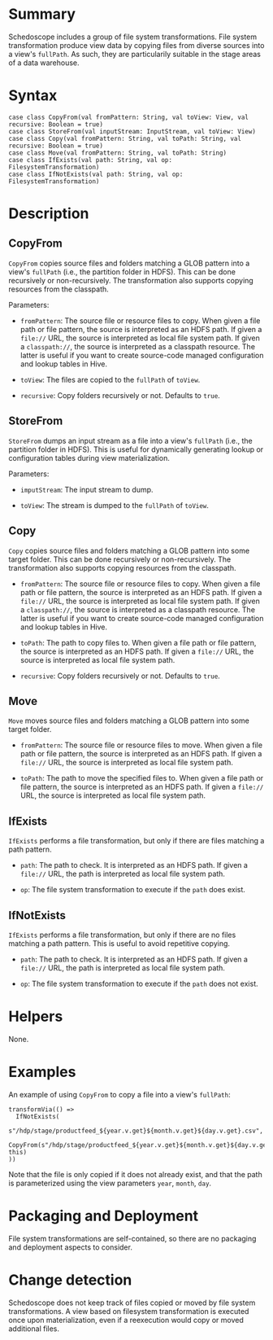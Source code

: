 # Summary

Schedoscope includes a group of file system transformations. File system transformation produce view data by copying files from diverse sources into a view's `fullPath`. As such, they are particularily suitable in the stage areas of a data warehouse.

# Syntax
    case class CopyFrom(val fromPattern: String, val toView: View, val recursive: Boolean = true) 
    case class StoreFrom(val inputStream: InputStream, val toView: View)
    case class Copy(val fromPattern: String, val toPath: String, val recursive: Boolean = true)
    case class Move(val fromPattern: String, val toPath: String)
    case class IfExists(val path: String, val op: FilesystemTransformation)
    case class IfNotExists(val path: String, val op: FilesystemTransformation)

# Description

## CopyFrom

`CopyFrom` copies source files and folders matching a GLOB pattern into a view's `fullPath` (i.e., the partition folder in HDFS). This can be done recursively or non-recursively. The transformation also supports copying resources from the classpath.

Parameters:
* `fromPattern`: The source file or resource files to copy. When given a file path or file pattern, the source is interpreted as an HDFS path. If given a `file://` URL, the source is interpreted as local file system path. If given a `classpath://`, the source is interpreted as a classpath resource. The latter is useful if you want to create source-code managed configuration and lookup tables in Hive.

* `toView`: The files are copied to the `fullPath` of `toView`.

* `recursive`: Copy folders recursively or not. Defaults to `true`.

## StoreFrom

`StoreFrom` dumps an input stream as a file into a view's `fullPath` (i.e., the partition folder in HDFS). This is useful for dynamically generating lookup or configuration tables during view materialization.

Parameters:
* `imputStream`: The input stream to dump.

* `toView`: The stream is dumped to the `fullPath` of `toView`.

## Copy

`Copy` copies source files and folders matching a GLOB pattern into some target folder. This can be done recursively or non-recursively. The transformation also supports copying resources from the classpath.

* `fromPattern`: The source file or resource files to copy. When given a file path or file pattern, the source is interpreted as an HDFS path. If given a `file://` URL, the source is interpreted as local file system path. If given a `classpath://`, the source is interpreted as a classpath resource. The latter is useful if you want to create source-code managed configuration and lookup tables in Hive.

* `toPath`: The path to copy files to. When given a file path or file pattern, the source is interpreted as an HDFS path. If given a `file://` URL, the source is interpreted as local file system path.

* `recursive`: Copy folders recursively or not. Defaults to `true`.

## Move

`Move` moves source files and folders matching a GLOB pattern into some target folder. 

* `fromPattern`: The source file or resource files to move. When given a file path or file pattern, the source is interpreted as an HDFS path. If given a `file://` URL, the source is interpreted as local file system path.

* `toPath`: The path to move the specified files to. When given a file path or file pattern, the source is interpreted as an HDFS path. If given a `file://` URL, the source is interpreted as local file system path.

## IfExists

`IfExists` performs a file transformation, but only if there are files matching a path pattern. 

* `path`: The path to check. It is interpreted as an HDFS path. If given a `file://` URL, the path is interpreted as local file system path.

* `op`: The file system transformation to execute if the `path` does exist.

## IfNotExists

`IfExists` performs a file transformation, but only if there are no files matching a path pattern. This is useful to avoid repetitive copying. 

* `path`: The path to check. It is interpreted as an HDFS path. If given a `file://` URL, the path is interpreted as local file system path.

* `op`: The file system transformation to execute if the `path` does not exist.

# Helpers

None.

# Examples

An example of using `CopyFrom` to copy a file into a view's `fullPath`:

    transformVia(() => 
      IfNotExists(
        s"/hdp/stage/productfeed_${year.v.get}${month.v.get}${day.v.get}.csv", 
      CopyFrom(s"/hdp/stage/productfeed_${year.v.get}${month.v.get}${day.v.get}.csv", this)
    ))

Note that the file is only copied if it does not already exist, and that the path is parameterized using the view parameters `year`, `month`, `day`.

# Packaging and Deployment

File system transformations are self-contained, so there are no packaging and deployment aspects to consider.

# Change detection

Schedoscope does not keep track of files copied or moved by file system transformations. A view based on filesystem transformation is executed once upon materialization, even if a reexecution would copy or moved additional files. 